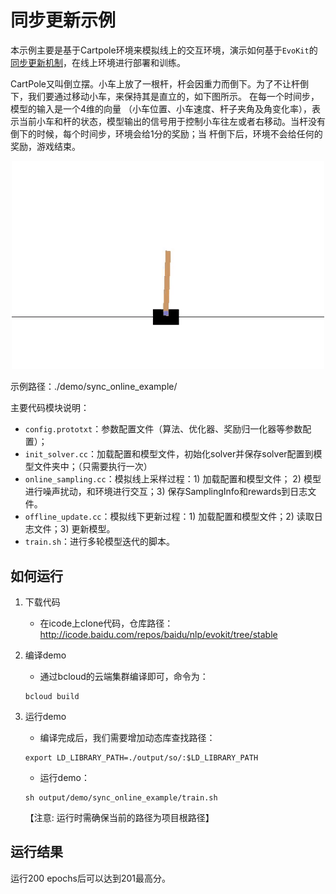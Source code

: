 # 同步更新示例

本示例主要是基于Cartpole环境来模拟线上的交互环境，演示如何基于`EvoKit`的
<a href="../algorithms/sync_update.md">同步更新机制</a>，在线上环境进行部署和训练。

CartPole又叫倒立摆。小车上放了一根杆，杆会因重力而倒下。为了不让杆倒下，我们要通过移动小车，来保持其是直立的，如下图所示。 在每一个时间步，模型的输入是一个4维的向量
（小车位置、小车速度、杆子夹角及角变化率），表示当前小车和杆的状态，模型输出的信号用于控制小车往左或者右移动。当杆没有倒下的时候，每个时间步，环境会给1分的奖励；当
杆倒下后，环境不会给任何的奖励，游戏结束。

<p align="center">
<img src=".images/Cartpole.gif" width=500/>
</p>



示例路径：./demo/sync_online_example/

主要代码模块说明：
- `config.prototxt`：参数配置文件（算法、优化器、奖励归一化器等参数配置）；
- `init_solver.cc`：加载配置和模型文件，初始化solver并保存solver配置到模型文件夹中；（只需要执行一次）
- `online_sampling.cc`：模拟线上采样过程：1) 加载配置和模型文件； 2) 模型进行噪声扰动，和环境进行交互；3) 保存SamplingInfo和rewards到日志文件。
- `offline_update.cc`：模拟线下更新过程：1) 加载配置和模型文件；2) 读取日志文件；3) 更新模型。
- `train.sh`：进行多轮模型迭代的脚本。
  

## 如何运行
1. 下载代码
    - 在icode上clone代码，仓库路径： http://icode.baidu.com/repos/baidu/nlp/evokit/tree/stable

2. 编译demo
    - 通过bcloud的云端集群编译即可，命令为：
    ```
    bcloud build
    ```

3. 运行demo
    - 编译完成后，我们需要增加动态库查找路径：
    ```
    export LD_LIBRARY_PATH=./output/so/:$LD_LIBRARY_PATH
    ```
    - 运行demo： 
    ```
    sh output/demo/sync_online_example/train.sh
    ```
    【注意: 运行时需确保当前的路径为项目根路径】

## 运行结果
运行200 epochs后可以达到201最高分。
